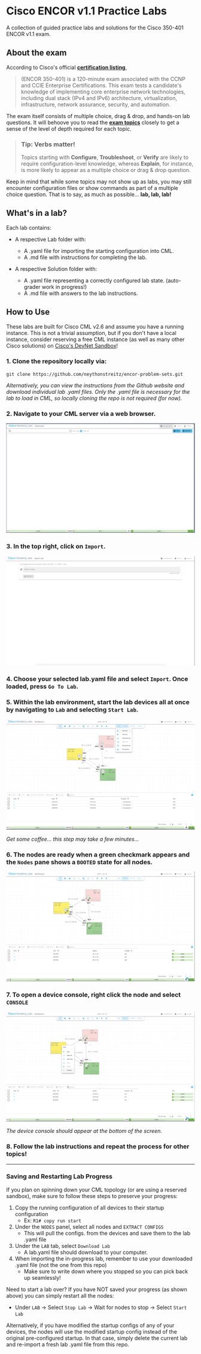 # Cisco ENCOR v1.1 Practice Labs
A collection of guided practice labs and solutions for the Cisco 350-401 ENCOR v1.1 exam.



## About the exam
According to Cisco's official **[certification listing](https://learningnetwork.cisco.com/s/ccnp-enterprise)**,
> (ENCOR 350-401) is a 120-minute exam associated with the CCNP and CCIE Enterprise Certifications. This exam tests a candidate's knowledge of implementing core enterprise network technologies, including dual stack (IPv4 and IPv6) architecture, virtualization, infrastructure, network assurance, security, and automation.

The exam itself consists of multiple choice, drag & drop, and hands-on lab questions.
It will behoove you to read the **[exam topics](https://learningnetwork.cisco.com/s/encor-exam-topics)** closely to get a sense of the level of depth required for each topic.

 
> ### Tip: Verbs matter!
>
> Topics starting with **Configure**, **Troubleshoot**, or **Verify** are likely to require configuration-level knowledge, whereas **Explain**, for instance, is more likely to appear as a multiple choice or drag & drop question.

Keep in mind that while some topics may not show up as labs, you may still encounter configuration files or show commands as part of a multiple choice question.
That is to say, as much as possible... **lab, lab, lab!**


## What's in a lab?
Each lab contains:
- A respective Lab folder with:
    - A .yaml file for importing the starting configuration into CML.
    - A .md file with instructions for completing the lab.

- A respective Solution folder with:
    - A .yaml file representing a correctly configured lab state. (auto-grader work in progress!)
    - A .md file with answers to the lab instructions.


## How to Use
These labs are built for Cisco CML v2.6 and assume you have a running instance.
This is not a trivial assumption, but if you don't have a local instance, consider reserving a free CML instance (as well as many other Cisco solutions) on [Cisco's DevNet Sandbox](https://developer.cisco.com/sandbox.html?ReturnUrl=https://devnetsandbox.cisco.com)!

### 1. Clone the repository locally via:

    git clone https://github.com/neythonstreitz/encor-problem-sets.git

*Alternatively, you can view the instructions from the Github website and download individual lab .yaml files. Only the .yaml file is necessary for the lab to load in CML, so locally cloning the repo is not required (for now).*

### 2. Navigate to your CML server via a web browser.
![CML Dashboard Screen](./Images/cml-dashboard-screenshot.png)
### 3. In the top right, click on ```Import```.
![CML Import Screen](./Images/cml-import-screenshot.png)
### 4. Choose your selected lab.yaml file and select ```Import```. Once loaded, press ```Go To Lab```.
### 5. Within the lab environment, start the lab devices all at once by navigating to ```Lab``` and selecting ```Start Lab```.
![CML Lab Environment](./Images/cml-startlab-screenshot.png)

*Get some coffee... this step may take a few minutes...*
### 6. The nodes are ready when a green checkmark appears and the ```Nodes``` pane shows a ```BOOTED``` state for all nodes.
![CML Nodes Ready](./Images/cml-readylab-screenshot.png)


### 7. To open a device console, right click the node and select ```CONSOLE```
![CML Console](./Images/cml-console-screenshot.png)

*The device console should appear at the bottom of the screen.*

### 8. Follow the lab instructions and repeat the process for other topics!
---

### Saving and Restarting Lab Progress

If you plan on spinning down your CML topology (or are using a reserved sandbox), make sure to follow these steps to preserve your progress:

1. Copy the running configuration of all devices to their startup configuration
    - Ex: ```R1# copy run start```
2. Under the ```NODES``` panel, select all nodes and ```EXTRACT CONFIGS```
    - This will pull the configs. from the devices and save them to the lab .yaml file
3. Under the ```LAB``` tab, select ```Download Lab```
    - A lab.yaml file should download to your computer.
4. When importing the in-progress lab, remember to use your downloaded .yaml file (not the one from this repo)
    - Make sure to write down where you stopped so you can pick back up seamlessly!

Need to start a lab over?
If you have NOT saved your progress (as shown above) you can simply restart all the nodes:
- Under ```LAB``` -> Select ```Stop Lab``` -> Wait for nodes to stop -> Select ```Start Lab```

Alternatively, if you have modified the startup configs of any of your devices, the nodes will use the modified startup config instead of the original pre-configured startup. 
In that case, simply delete the current lab and re-import a fresh lab .yaml file from this repo.